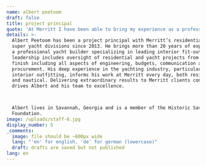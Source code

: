 ```yaml
---
name: albert peetoom
draft: false
title: project principal
quote: 'At Merritt I have been able to bring my experience as a professional yacht builder to bear on both Merritt’s heritage of residential work, as well as its super yacht category. Finding new challenges in both continually drives me and my team to new levels of success.'
details: >-
  Albert Peetoom has been a project principal with Merritt’s residential and
  super yacht divisions since 2013. He brings more than 20 years of experience as
  a professional yacht builder specializing in leading interior fit-out. His team
  leadership includes oversight of residential and yacht projects from start to
  finish including all aspects of engineering, budgets, communication and
  procurement. His deep experience in the yachting industry, particularly
  interior outfitting, informs his work at Merritt every day, both residential
  and nautical. Delivering extraordinary results to Merritt clients continually
  drives Albert and his team to excellence.



  Albert lives in Savannah, Georgia and is a member of the Historic Savannah
  Foundation.
image: /uploads/staff-6.jpg
display_number: 5
_comments:
  image: file should be ~600px wide
  lang: "'en' for english, 'de' for german (lowercase)"
  draft: drafts are saved but not published
lang: en
---
```


